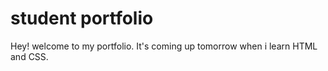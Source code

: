 # student portfolio

Hey! welcome to my portfolio. It's coming up tomorrow when i learn HTML and CSS.